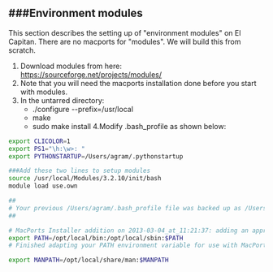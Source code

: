 ###Environment modules
----------------

This section describes the setting up of "environment modules" on El Capitan. 
There are no macports for "modules". 
We will build this from scratch.

1. Download modules from here: https://sourceforge.net/projects/modules/
2. Note that you will need the macports installation done before you start with modules.
3. In the untarred directory:
    - ./configure --prefix=/usr/local
    - make
    - sudo make install
4.Modify .bash_profile as shown below:
```bash
export CLICOLOR=1
export PS1="\h:\w>: "
export PYTHONSTARTUP=/Users/agram/.pythonstartup

###Add these two lines to setup modules
source /usr/local/Modules/3.2.10/init/bash
module load use.own

##
# Your previous /Users/agram/.bash_profile file was backed up as /Users/agram/.bash_profile.macports-saved_2013-03-04_at_11:21:37
##

# MacPorts Installer addition on 2013-03-04_at_11:21:37: adding an appropriate PATH variable for use with MacPorts.
export PATH=/opt/local/bin:/opt/local/sbin:$PATH
# Finished adapting your PATH environment variable for use with MacPorts.

export MANPATH=/opt/local/share/man:$MANPATH
```
